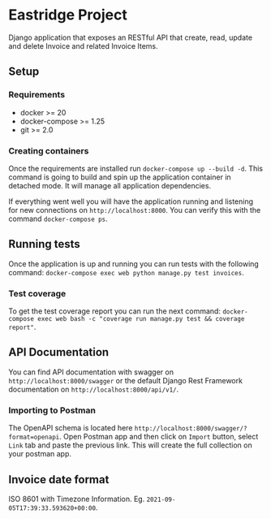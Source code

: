 # Eastridge Project

Django application that exposes an RESTful API that create, read, update and
delete Invoice and related Invoice Items.

## Setup

### Requirements

- docker >= 20
- docker-compose >= 1.25
- git >= 2.0

### Creating containers

Once the requirements are installed run `docker-compose up --build -d`. This
command is going to build and spin up the application container in detached
mode. It will manage all application dependencies.

If everything went well you will have the application running and listening for
new connections on `http://localhost:8000`. You can verify this with the command
`docker-compose ps`.

## Running tests

Once the application is up and running you can run tests with the following
command:
`docker-compose exec web python manage.py test invoices`.

### Test coverage

To get the test coverage report you can run the next command:
`docker-compose exec web bash -c "coverage run manage.py test && coverage report"`.

## API Documentation

You can find API documentation with swagger on `http://localhost:8000/swagger`
or the default Django Rest Framework documentation on
`http://localhost:8000/api/v1/`.

### Importing to Postman

The OpenAPI schema is located here
`http://localhost:8000/swagger/?format=openapi`. Open Postman app and then click
on `Import` button, select `Link` tab and paste the previous link. This will
create the full collection on your postman app.

## Invoice date format
ISO 8601 with Timezone Information. Eg. `2021-09-05T17:39:33.593620+00:00`.


